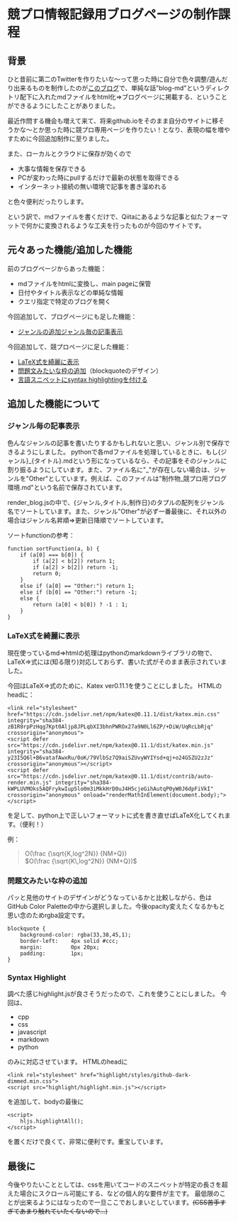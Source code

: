 # 競プロ情報記録用ブログページの制作課程

## 背景
ひと昔前に第二のTwitterを作りたいな～って思った時に自分で色々調整/遊んだり出来るものを制作したのが[このブログ](https://apiros3.github.io/blog)で、単純な話"blog-md"というディレクトリ配下に入れたmdファイルをhtml化⇒ブログページに掲載する、ということができるようにしたことがありました。

最近作問する機会も増えて来て、将来github.ioをそのまま自分のサイトに移そうかな～とか思った時に競プロ専用ページを作りたい！となり、表現の幅を増やすために今回追加制作に至りました。

また、ローカルとクラウドに保存が効くので
* 大事な情報を保存できる
* PCが変わった時にpullするだけで最新の状態を取得できる
* インターネット接続の無い環境で記事を書き溜めれる

と色々便利だったりします。 

という訳で、mdファイルを書くだけで、Qiitaにあるような記事と似たフォーマットで何かに変換されるような工夫を行ったものが今回のサイトです。

## 元々あった機能/追加した機能

前のブログページからあった機能：
* mdファイルをhtmlに変換し、main pageに保管
* 日付やタイトル表示などの単純な情報
* クエリ指定で特定のブログを開く

今回追加して、ブログページにも足した機能：
* [ジャンルの追加ジャンル毎の記事表示](#ジャンル毎の記事表示)

今回追加して、競プロページに足した機能：
* [LaTeX式を綺麗に表示](#LaTeX式を綺麗に表示)
* [問題文みたいな枠の追加](#問題文みたいな枠の追加)（blockquoteのデザイン）
* [言語スニペットにsyntax highlightingを付ける](#syntax-highlight)

## 追加した機能について

### ジャンル毎の記事表示

色んなジャンルの記事を書いたりするかもしれないと思い、ジャンル別で保存できるようにしました。
pythonで各mdファイルを処理しているときに、もし{ジャンル}_{タイトル}.mdという形になっているなら、その記事をそのジャンルに割り振るようにしています。また、ファイル名に"\_"が存在しない場合は、ジャンルを"Other"としています。例えば、このファイルは"制作物_競プロ用ブログ環境.md"という名前で保存されています。

render_blog.jsの中で、{ジャンル,タイトル,制作日}のタプルの配列をジャンル名でソートしています。また、ジャンル"Other"が必ず一番最後に、それ以外の場合はジャンル名昇順⇒更新日降順でソートしています。

ソートfunctionの参考：
```
function sortFunction(a, b) {
    if (a[0] === b[0]) {
        if (a[2] < b[2]) return 1;
        if (a[2] > b[2]) return -1;
        return 0;
    }
    else if (a[0] == "Other:") return 1;
    else if (b[0] == "Other:") return -1;
    else {
        return (a[0] < b[0]) ? -1 : 1;
    }
}
```

### LaTeX式を綺麗に表示

現在使っているmd⇒htmlの処理はpythonのmarkdownライブラリの物で、LaTeX⇒式には(知る限り)対応しておらず、書いた式がそのまま表示されていました。

今回はLaTeX⇒式のために、Katex ver0.11.1を使うことにしました。
HTMLのheadに：
```
<link rel="stylesheet" href="https://cdn.jsdelivr.net/npm/katex@0.11.1/dist/katex.min.css" integrity="sha384-zB1R0rpPzHqg7Kpt0Aljp8JPLqbXI3bhnPWROx27a9N0Ll6ZP/+DiW/UqRcLbRjq" crossorigin="anonymous">
<script defer src="https://cdn.jsdelivr.net/npm/katex@0.11.1/dist/katex.min.js" integrity="sha384-y23I5Q6l+B6vatafAwxRu/0oK/79VlbSz7Q9aiSZUvyWYIYsd+qj+o24G5ZU2zJz" crossorigin="anonymous"></script>
<script defer src="https://cdn.jsdelivr.net/npm/katex@0.11.1/dist/contrib/auto-render.min.js" integrity="sha384-kWPLUVMOks5AQFrykwIup5lo0m3iMkkHrD0uJ4H5cjeGihAutqP0yW0J6dpFiVkI" crossorigin="anonymous" onload="renderMathInElement(document.body);"></script>
```
を足して、python上で正しいフォーマットに式を書き直せばLaTeX化してくれます。（便利！）

例：<br>
> O(\frac {\sqrt{K\,log^2N}} {NM+Q}) <br>
> $O(\frac {\sqrt{K\,log^2N}} {NM+Q})$

### 問題文みたいな枠の追加

パッと見他のサイトのデザインがどうなっているかと比較しながら、色はGitHub Color Paletteの中から選択しました。今後opacity変えたくなるかもと思い念のためrgba設定です。

```
blockquote {
    background-color: rgba(33,38,45,1);
	border-left:	4px solid #ccc;
	margin:			0px 20px;
	padding:		1px;
}
```

### Syntax Highlight

調べた感じhighlight.jsが良さそうだったので、これを使うことにしました。
今回は、
* cpp
* css
* javascript
* markdown
* python

のみに対応させています。
HTMLのheadに

```
<link rel="stylesheet" href="highlight/styles/github-dark-dimmed.min.css">
<script src="highlight/highlight.min.js"></script>
```

を追加して、bodyの最後に

```
<script>
    hljs.highlightAll();
</script>
```

を置くだけで良くて、非常に便利です。重宝しています。

## 最後に

今後やりたいこととしては、cssを用いてコードのスニペットが特定の長さを超えた場合にスクロール可能にする、などの個人的な要件が主です。
最低限のことが出来るようにはなったので一旦ここでおしまいとしています。<s>(CSS苦手すぎてあまり触れていたくないので…)</s>

